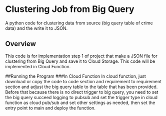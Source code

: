 # Clustering Job from Big Query
A python code for clustering data from source (big query table of crime data) and the write it to JSON.

## Overview
This code is for implementation step 1 of project that make a JSON file for clustering from Big Query and save it to Cloud Storage. This code will be implemented in Cloud Function.

##Running the Program
###In Cloud Function
In cloud function, just download or copy the code to code section and requirement to requirement section and adjust the big query table to the table that has been provided. Before that because there is no direct trigger to big query, you need to set the big query succeed logging to pubsub and set the trigger type in cloud function as cloud pub/sub and set other settings as needed, then set the entry point to main and deploy the function.
